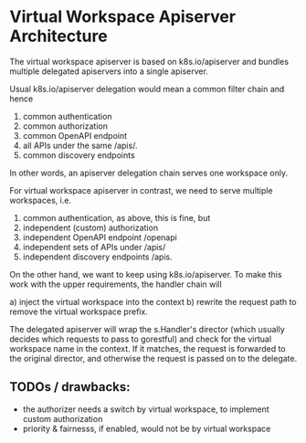 # Virtual Workspace Apiserver Architecture

The virtual workspace apiserver is based on k8s.io/apiserver and bundles multiple
delegated apiservers into a single apiserver. 

Usual k8s.io/apiserver delegation would mean a common filter chain and hence

  1. common authentication
  2. common authorization
  3. common OpenAPI endpoint
  4. all APIs under the same /apis/<group>.
  5. common discovery endpoints

In other words, an apiserver delegation chain serves one workspace only.

For virtual workspace apiserver in contrast, we need to serve multiple workspaces,
i.e.

  1. common authentication, as above, this is fine, but
  2. independent (custom) authorization
  3. independent OpenAPI endpoint <some-prefix>/openapi
  4. independent sets of APIs under <some-prefix>/apis/<group>
  5. independent discovery endpoints <some-prefix>/apis.

On the other hand, we want to keep using k8s.io/apiserver. To make this work with
the upper requirements, the handler chain will 

  a) inject the virtual workspace into the context
  b) rewrite the request path to remove the virtual workspace prefix.
  
The delegated apiserver will wrap the s.Handler's director (which usually decides
which requests to pass to gorestful) and check for the virtual workspace name in the
context. If it matches, the request is forwarded to the original director, and
otherwise the request is passed on to the delegate.

## TODOs / drawbacks:

- the authorizer needs a switch by virtual workspace, to implement custom authorization
- priority & fairnesss, if enabled, would not be by virtual workspace
